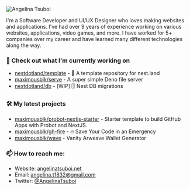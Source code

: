 ![Angelina Tsuboi](https://github.com/angelina-tsuboi/angelina-tsuboi/blob/master/images/Headline.png)


I'm a Software Developer and UI/UX Designer who loves making websites and applications. I've had over 9 years of experience working on various websites, applications, video games, and more. I have worked for 5+ companies over my career and have learned many different technologies along the way.

### 👷 Check out what I'm currently working on

- [nestdotland/template](https://github.com/nestdotland/template) - 📜 A template repository for nest.land
- [maximousblk/serve](https://github.com/maximousblk/serve) - A super simple Deno file server
- [nestdotland/db](https://github.com/nestdotland/db) - [WIP] 🗄️ Nest DB migrations

### 🛠 My latest projects

- [maximousblk/probot-nextjs-starter](https://github.com/maximousblk/probot-nextjs-starter) - Starter template to build GitHub Apps with Probot and NextJS.
- [maximousblk/gh-fire](https://github.com/maximousblk/gh-fire) - 🔥 Save Your Code in an Emergency
- [maximousblk/wave](https://github.com/maximousblk/wave) - Vanity Arweave Wallet Generator

### 📫 How to reach me:

- Website: [angelinatsuboi.net](https://angelinatsuboi.net/)
- Email: [angelina.t1832@gmail.com](mailto:angelina.t1832@gmail.com)
- Twitter: [@AngelinaTsuboi](https://twitter.com/AngelinaTsuboi)
